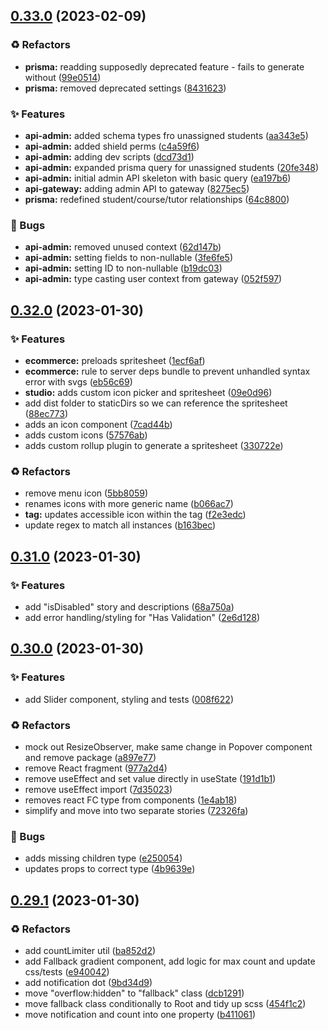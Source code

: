 ## [0.33.0](https://github.com/Open-Study-College/osc/compare/v0.32.0...v0.33.0) (2023-02-09)


### ♻️ Refactors

* **prisma:** readding supposedly deprecated feature - fails to generate without ([99e0514](https://github.com/Open-Study-College/osc/commit/99e0514e0e063d3a1195483c9e010edf560eaec5))
* **prisma:** removed deprecated settings ([8431623](https://github.com/Open-Study-College/osc/commit/8431623aecb17d3cf503387492e8511007343031))


### ✨ Features

* **api-admin:** added schema types fro unassigned students ([aa343e5](https://github.com/Open-Study-College/osc/commit/aa343e5ec6cfbdef7aa0c75ec78924cda85e0007))
* **api-admin:** added shield perms ([c4a59f6](https://github.com/Open-Study-College/osc/commit/c4a59f6acf449973bb55cd3db93827cba750e72b))
* **api-admin:** adding dev scripts ([dcd73d1](https://github.com/Open-Study-College/osc/commit/dcd73d18825f6a1ad477d499bc24e53fabc80d4c))
* **api-admin:** expanded prisma query for unassigned students ([20fe348](https://github.com/Open-Study-College/osc/commit/20fe3489fd00e53efba9e2ba7e38df5616535ee7))
* **api-admin:** initial admin API skeleton with basic query ([ea197b6](https://github.com/Open-Study-College/osc/commit/ea197b6d7e457d9a32fa1d01933c3aa9464dc5df))
* **api-gateway:** adding admin API to gateway ([8275ec5](https://github.com/Open-Study-College/osc/commit/8275ec57b58f810eced1aef2a9d26ab977449b2b))
* **prisma:** redefined student/course/tutor relationships ([64c8800](https://github.com/Open-Study-College/osc/commit/64c88002f1924beb8ec71c290d93df1e1e8ba83b))


### 🐛 Bugs

* **api-admin:** removed unused context ([62d147b](https://github.com/Open-Study-College/osc/commit/62d147b95356fdbed7619f0ce5d991b2044ff149))
* **api-admin:** setting fields to non-nullable ([3fe6fe5](https://github.com/Open-Study-College/osc/commit/3fe6fe5a3172a8c7d562a208b04215736b1ab93a))
* **api-admin:** setting ID to non-nullable ([b19dc03](https://github.com/Open-Study-College/osc/commit/b19dc03e72590e1cee27a880077bbcf751e991dd))
* **api-admin:** type casting user context from gateway ([052f597](https://github.com/Open-Study-College/osc/commit/052f59735532b9ac8e521bc8094858514fc222ed))

## [0.32.0](https://github.com/Open-Study-College/osc/compare/v0.31.0...v0.32.0) (2023-01-30)


### ✨ Features

* **ecommerce:** preloads spritesheet ([1ecf6af](https://github.com/Open-Study-College/osc/commit/1ecf6af565ce6479d0d9901ca1b1eb7655e2b00f))
* **ecommerce:** rule to server deps bundle to prevent unhandled syntax error with svgs ([eb56c69](https://github.com/Open-Study-College/osc/commit/eb56c693c9ad111c3d453abb30189f72e3bbb7bf))
* **studio:** adds custom icon picker and spritesheet ([09e0d96](https://github.com/Open-Study-College/osc/commit/09e0d966e8a7a601a1e3d3dc94e0959897d19297))
* add dist folder to staticDirs so we can reference the spritesheet ([88ec773](https://github.com/Open-Study-College/osc/commit/88ec77339ffd98a1234594e6e3ef74dd00168146))
* adds an icon component ([7cad44b](https://github.com/Open-Study-College/osc/commit/7cad44b706b67d7471d9e887383be698b16f7a46))
* adds custom icons ([57576ab](https://github.com/Open-Study-College/osc/commit/57576ab8e7839716f139bfe2df233a044dbb63a8))
* adds custom rollup plugin to generate a spritesheet ([330722e](https://github.com/Open-Study-College/osc/commit/330722e39924e4491ce40f602561776597eac836))


### ♻️ Refactors

* remove menu icon ([5bb8059](https://github.com/Open-Study-College/osc/commit/5bb805900ffdba29d36391a9be2e1aae60943232))
* renames icons with more generic name ([b066ac7](https://github.com/Open-Study-College/osc/commit/b066ac7af867104cb51ffba1f1063285d7bbba47))
* **tag:** updates accessible icon within the tag ([f2e3edc](https://github.com/Open-Study-College/osc/commit/f2e3edc7531870efde3be1a7a9d0dee28e6e7b5d))
* update regex to match all instances ([b163bec](https://github.com/Open-Study-College/osc/commit/b163bec45d4d3718c96494a05888450a6f5384ab))

## [0.31.0](https://github.com/Open-Study-College/osc/compare/v0.30.0...v0.31.0) (2023-01-30)


### ✨ Features

* add "isDisabled" story and descriptions ([68a750a](https://github.com/Open-Study-College/osc/commit/68a750a1226cc9c69bc892708bfe84c5ecd333cc))
* add error handling/styling for "Has Validation" ([2e6d128](https://github.com/Open-Study-College/osc/commit/2e6d128e05f4e5d46191af9f3a199fa3fb56f879))

## [0.30.0](https://github.com/Open-Study-College/osc/compare/v0.29.1...v0.30.0) (2023-01-30)


### ✨ Features

* add Slider component, styling and tests ([008f622](https://github.com/Open-Study-College/osc/commit/008f62250e9c8dcd5a1b1b170771cd93110f0e1b))


### ♻️ Refactors

* mock out ResizeObserver, make same change in Popover component and remove package ([a897e77](https://github.com/Open-Study-College/osc/commit/a897e776b3e1234a11f6538b89392cfc1e19df40))
* remove React fragment ([977a2d4](https://github.com/Open-Study-College/osc/commit/977a2d4347b8d427ba21dea4f97c2910eaa6b40a))
* remove useEffect and set value directly in useState ([191d1b1](https://github.com/Open-Study-College/osc/commit/191d1b1c4c459a3dcc109f66cc1ee84288b8d38c))
* remove useEffect import ([7d35023](https://github.com/Open-Study-College/osc/commit/7d3502391a8c87af2c53d5d724e74ebac1f27e0e))
* removes react FC type from components ([1e4ab18](https://github.com/Open-Study-College/osc/commit/1e4ab18475520761d836eddcd9b2c01a1a731b41))
* simplify and move into two separate stories ([72326fa](https://github.com/Open-Study-College/osc/commit/72326fa16f9f6af1305730b5f4c939e75f73535d))


### 🐛 Bugs

* adds missing children type ([e250054](https://github.com/Open-Study-College/osc/commit/e25005467abdbf6429239b81a586e52a03a3bd36))
* updates props to correct type ([4b9639e](https://github.com/Open-Study-College/osc/commit/4b9639efbdfc9d369bd113d04feb4aa3c591d239))

## [0.29.1](https://github.com/Open-Study-College/osc/compare/v0.29.0...v0.29.1) (2023-01-30)


### ♻️ Refactors

* add countLimiter util ([ba852d2](https://github.com/Open-Study-College/osc/commit/ba852d2c345ad026a61194426f8596918c7ee636))
* add Fallback gradient component, add logic for max count and update css/tests ([e940042](https://github.com/Open-Study-College/osc/commit/e940042eaf811da3639a915ceccb1561e22a0640))
* add notification dot ([9bd34d9](https://github.com/Open-Study-College/osc/commit/9bd34d9b62943f261b0b3f9ed6c4b1e52b124b76))
* move "overflow:hidden" to "fallback" class ([dcb1291](https://github.com/Open-Study-College/osc/commit/dcb129183bacbdb44345784655fee76667192340))
* move fallback class conditionally to Root and tidy up scss ([454f1c2](https://github.com/Open-Study-College/osc/commit/454f1c2812987ee0984b40235f6618ec1acffb3f))
* move notification and count into one property ([b411061](https://github.com/Open-Study-College/osc/commit/b4110611b356d4b1a97721327c974e59ad364844))

